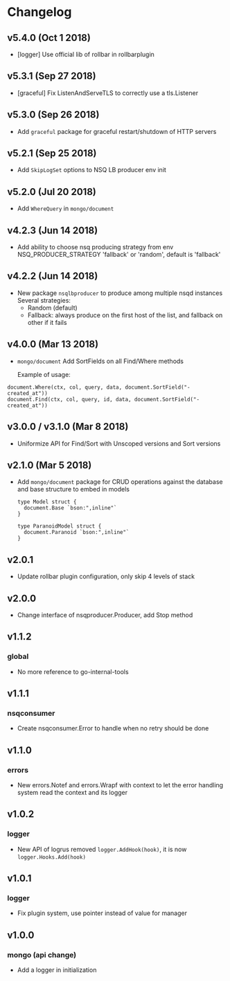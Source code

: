 # Changelog

## v5.4.0 (Oct 1 2018)

* [logger] Use official lib of rollbar in rollbarplugin

## v5.3.1 (Sep 27 2018)

* [graceful] Fix ListenAndServeTLS to correctly use a tls.Listener

## v5.3.0 (Sep 26 2018)

* Add `graceful` package for graceful restart/shutdown of HTTP servers

## v5.2.1 (Sep 25 2018)

* Add `SkipLogSet` options to NSQ LB producer env init

## v5.2.0 (Jul 20 2018)

* Add `WhereQuery` in `mongo/document`

## v4.2.3 (Jun 14 2018)

* Add ability to choose nsq producing strategy from env NSQ_PRODUCER_STRATEGY 'fallback' or 'random', default is 'fallback'

## v4.2.2 (Jun 14 2018)

* New package `nsqlbproducer` to produce among multiple nsqd instances
  Several strategies:
  * Random (default)
  * Fallback: always produce on the first host of the list, and fallback on other if it fails

## v4.0.0 (Mar 13 2018)

* `mongo/document` Add SortFields on all Find/Where methods

  Example of usage:

```
document.Where(ctx, col, query, data, document.SortField("-created_at"))
document.Find(ctx, col, query, id, data, document.SortField("-created_at"))
```

## v3.0.0 / v3.1.0 (Mar 8 2018)

* Uniformize API for Find/Sort with Unscoped versions and Sort versions

## v2.1.0 (Mar 5 2018)

* Add `mongo/document` package for CRUD operations against the database and
  base structure to embed in models

  ```
  type Model struct {
    document.Base `bson:",inline"`
  }

  type ParanoidModel struct {
    document.Paranoid `bson:",inline"`
  }
  ```

## v2.0.1

* Update rollbar plugin configuration, only skip 4 levels of stack

## v2.0.0

* Change interface of nsqproducer.Producer, add Stop method

## v1.1.2

### global

* No more reference to go-internal-tools

## v1.1.1

### nsqconsumer

* Create nsqconsumer.Error to handle when no retry should be done

## v1.1.0

### errors

* New errors.Notef and errors.Wrapf with context to let the error handling system
  read the context and its logger

## v1.0.2

### logger

* New API of logrus removed `logger.AddHook(hook)`, it is now `logger.Hooks.Add(hook)`

## v1.0.1

### logger

* Fix plugin system, use pointer instead of value for manager

## v1.0.0

### mongo (api change)

* Add a logger in initialization
